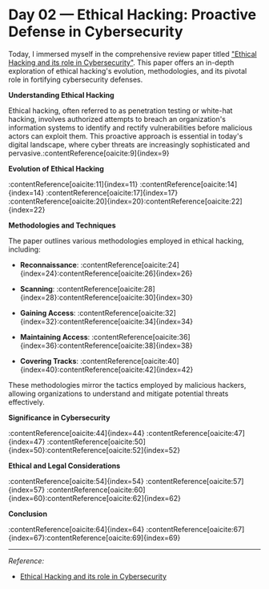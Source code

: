 # Day 02 — Ethical Hacking: Proactive Defense in Cybersecurity

Today, I immersed myself in the comprehensive review paper titled ["Ethical Hacking and its role in Cybersecurity"](https://arxiv.org/abs/2408.16033). This paper offers an in-depth exploration of ethical hacking's evolution, methodologies, and its pivotal role in fortifying cybersecurity defenses.

**Understanding Ethical Hacking**

Ethical hacking, often referred to as penetration testing or white-hat hacking, involves authorized attempts to breach an organization's information systems to identify and rectify vulnerabilities before malicious actors can exploit them. This proactive approach is essential in today's digital landscape, where cyber threats are increasingly sophisticated and pervasive.:contentReference[oaicite:9]{index=9}

**Evolution of Ethical Hacking**

:contentReference[oaicite:11]{index=11} :contentReference[oaicite:14]{index=14} :contentReference[oaicite:17]{index=17} :contentReference[oaicite:20]{index=20}:contentReference[oaicite:22]{index=22}

**Methodologies and Techniques**

The paper outlines various methodologies employed in ethical hacking, including:

- **Reconnaissance**: :contentReference[oaicite:24]{index=24}:contentReference[oaicite:26]{index=26}

- **Scanning**: :contentReference[oaicite:28]{index=28}:contentReference[oaicite:30]{index=30}

- **Gaining Access**: :contentReference[oaicite:32]{index=32}:contentReference[oaicite:34]{index=34}

- **Maintaining Access**: :contentReference[oaicite:36]{index=36}:contentReference[oaicite:38]{index=38}

- **Covering Tracks**: :contentReference[oaicite:40]{index=40}:contentReference[oaicite:42]{index=42}

These methodologies mirror the tactics employed by malicious hackers, allowing organizations to understand and mitigate potential threats effectively.

**Significance in Cybersecurity**

:contentReference[oaicite:44]{index=44} :contentReference[oaicite:47]{index=47} :contentReference[oaicite:50]{index=50}:contentReference[oaicite:52]{index=52}

**Ethical and Legal Considerations**

:contentReference[oaicite:54]{index=54} :contentReference[oaicite:57]{index=57} :contentReference[oaicite:60]{index=60}:contentReference[oaicite:62]{index=62}

**Conclusion**

:contentReference[oaicite:64]{index=64} :contentReference[oaicite:67]{index=67}:contentReference[oaicite:69]{index=69}

---

*Reference:*

- [Ethical Hacking and its role in Cybersecurity](https://arxiv.org/abs/2408.16033)
